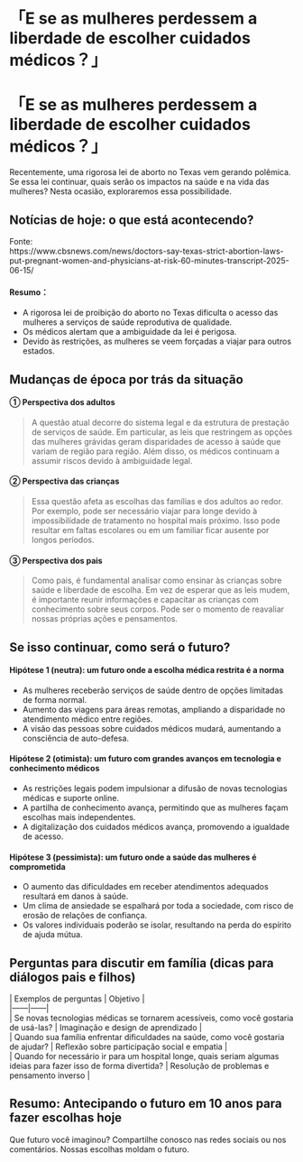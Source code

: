 # 「E se as mulheres perdessem a liberdade de escolher cuidados médicos？」

<h1>「E se as mulheres perdessem a liberdade de escolher cuidados médicos？」</h1>
<p>Recentemente, uma rigorosa lei de aborto no Texas vem gerando polêmica. Se essa lei continuar, quais serão os impactos na saúde e na vida das mulheres? Nesta ocasião, exploraremos essa possibilidade.</p>
<h2>Notícias de hoje: o que está acontecendo?</h2>
<p>Fonte:<br />
https://www.cbsnews.com/news/doctors-say-texas-strict-abortion-laws-put-pregnant-women-and-physicians-at-risk-60-minutes-transcript-2025-06-15/</p>
<h4>Resumo：</h4>
<ul>
<li>A rigorosa lei de proibição do aborto no Texas dificulta o acesso das mulheres a serviços de saúde reprodutiva de qualidade.</li>
<li>Os médicos alertam que a ambiguidade da lei é perigosa.</li>
<li>Devido às restrições, as mulheres se veem forçadas a viajar para outros estados.</li>
</ul>
<h2>Mudanças de época por trás da situação</h2>
<h4>① Perspectiva dos adultos</h4>
<blockquote>
<p>A questão atual decorre do sistema legal e da estrutura de prestação de serviços de saúde. Em particular, as leis que restringem as opções das mulheres grávidas geram disparidades de acesso à saúde que variam de região para região. Além disso, os médicos continuam a assumir riscos devido à ambiguidade legal.</p>
</blockquote>
<h4>② Perspectiva das crianças</h4>
<blockquote>
<p>Essa questão afeta as escolhas das famílias e dos adultos ao redor. Por exemplo, pode ser necessário viajar para longe devido à impossibilidade de tratamento no hospital mais próximo. Isso pode resultar em faltas escolares ou em um familiar ficar ausente por longos períodos.</p>
</blockquote>
<h4>③ Perspectiva dos pais</h4>
<blockquote>
<p>Como pais, é fundamental analisar como ensinar às crianças sobre saúde e liberdade de escolha. Em vez de esperar que as leis mudem, é importante reunir informações e capacitar as crianças com conhecimento sobre seus corpos. Pode ser o momento de reavaliar nossas próprias ações e pensamentos.</p>
</blockquote>
<h2>Se isso continuar, como será o futuro?</h2>
<h4>Hipótese 1 (neutra): um futuro onde a escolha médica restrita é a norma</h4>
<ul>
<li>As mulheres receberão serviços de saúde dentro de opções limitadas de forma normal.</li>
<li>Aumento das viagens para áreas remotas, ampliando a disparidade no atendimento médico entre regiões.</li>
<li>A visão das pessoas sobre cuidados médicos mudará, aumentando a consciência de auto-defesa.</li>
</ul>
<h4>Hipótese 2 (otimista): um futuro com grandes avanços em tecnologia e conhecimento médicos</h4>
<ul>
<li>As restrições legais podem impulsionar a difusão de novas tecnologias médicas e suporte online.</li>
<li>A partilha de conhecimento avança, permitindo que as mulheres façam escolhas mais independentes.</li>
<li>A digitalização dos cuidados médicos avança, promovendo a igualdade de acesso.</li>
</ul>
<h4>Hipótese 3 (pessimista): um futuro onde a saúde das mulheres é comprometida</h4>
<ul>
<li>O aumento das dificuldades em receber atendimentos adequados resultará em danos à saúde.</li>
<li>Um clima de ansiedade se espalhará por toda a sociedade, com risco de erosão de relações de confiança.</li>
<li>Os valores individuais poderão se isolar, resultando na perda do espírito de ajuda mútua.</li>
</ul>
<h2>Perguntas para discutir em família (dicas para diálogos pais e filhos)</h2>
<p>| Exemplos de perguntas | Objetivo |<br />
|&#8212;&#8212;|&#8212;&#8212;|<br />
| Se novas tecnologias médicas se tornarem acessíveis, como você gostaria de usá-las? | Imaginação e design de aprendizado |<br />
| Quando sua família enfrentar dificuldades na saúde, como você gostaria de ajudar? | Reflexão sobre participação social e empatia |<br />
| Quando for necessário ir para um hospital longe, quais seriam algumas ideias para fazer isso de forma divertida? | Resolução de problemas e pensamento inverso |</p>
<h2>Resumo: Antecipando o futuro em 10 anos para fazer escolhas hoje</h2>
<p>Que futuro você imaginou? Compartilhe conosco nas redes sociais ou nos comentários. Nossas escolhas moldam o futuro.</p>


